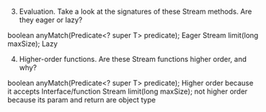 3. Evaluation. Take a look at the signatures of these Stream methods. Are they eager or lazy?

boolean anyMatch(Predicate<? super T> predicate); Eager
Stream<T> limit(long maxSize); Lazy

4. Higher-order functions. Are these Stream functions higher order, and why?

boolean anyMatch(Predicate<? super T> predicate); Higher order because it accepts Interface/function
Stream<T> limit(long maxSize); not higher order because its param and return are object type




